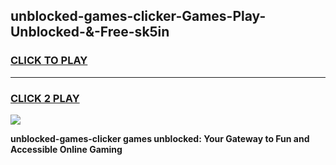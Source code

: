 
## unblocked-games-clicker-Games-Play-Unblocked-&-Free-sk5in
<h3>
<a href="https://premium76.site?title=unblocked-games-clicker&ref=24A">CLICK TO PLAY</a></h3>
<hr>

<h3>
<a href="https://premium76.site?title=unblocked-games-clicker&ref=24A">CLICK 2 PLAY</a>
  
</h3>

<a href="https://premium76.site?title=unblocked-games-clicker&ref=24A"><img src="https://clearcache.store/games.png"></a>


**unblocked-games-clicker games unblocked: Your Gateway to Fun and Accessible Online Gaming**
